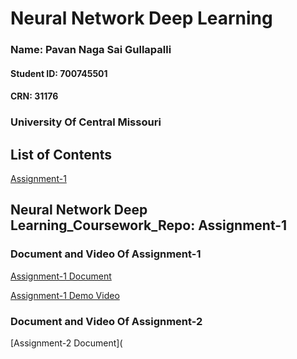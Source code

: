 # Neural Network Deep Learning

### Name: Pavan Naga Sai Gullapalli
#### Student ID: 700745501
#### CRN: 31176
### University Of Central Missouri
## List of Contents
[Assignment-1](https://drive.google.com/drive/folders/1D78lHETiXJ8mP9vAu5PdnUXsF5ggXYlS?usp=sharing)
## Neural Network Deep Learning_Coursework_Repo: Assignment-1

### Document and Video Of Assignment-1 
[Assignment-1 Document](https://docs.google.com/document/d/1lqQLD3dGtJv6qCY6mIVhkLk0XArZFP7u/edit?usp=drive_link&ouid=115541669927085277449&rtpof=true&sd=true)

[Assignment-1  Demo Video](https://drive.google.com/file/d/10CDa7PeMHHQURu56qsVghxZHQJxWlGl-/view?usp=sharing)

### Document and Video Of Assignment-2
[Assignment-2 Document](
